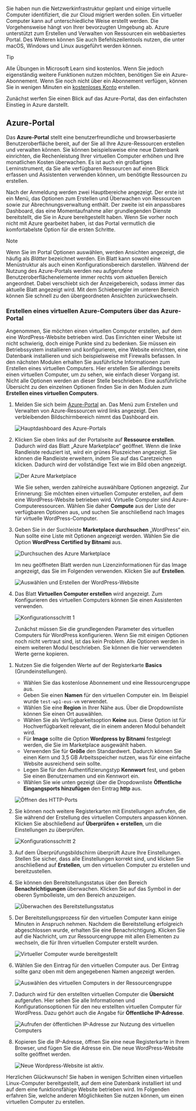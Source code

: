 Sie haben nun die Netzwerkinfrastruktur geplant und einige virtuelle Computer identifiziert, die zur Cloud migriert werden sollen. Ein virtueller Computer kann auf unterschiedliche Weise erstellt werden. Die Vorgehensweise hängt von Ihrer bevorzugten Umgebung ab. Azure unterstützt zum Erstellen und Verwalten von Ressourcen ein webbasiertes Portal. Des Weiteren können Sie auch Befehlszeilentools nutzen, die unter macOS, Windows und Linux ausgeführt werden können.

> [!TIP]
> Alle Übungen in Microsoft Learn sind kostenlos. Wenn Sie jedoch eigenständig weitere Funktionen nutzen möchten, benötigen Sie ein Azure-Abonnement. Wenn Sie noch nicht über ein Abonnement verfügen, können Sie in wenigen Minuten ein [kostenloses Konto](https://azure.microsoft.com/free/?WT.mc_id=A261C142F) erstellen.

Zunächst werfen Sie einen Blick auf das Azure-Portal, das den einfachsten Einstieg in Azure darstellt.

## <a name="azure-portal"></a>Azure-Portal

Das **Azure-Portal** stellt eine benutzerfreundliche und browserbasierte Benutzeroberfläche bereit, auf der Sie all Ihre Azure-Ressourcen erstellen und verwalten können. Sie können beispielsweise eine neue Datenbank einrichten, die Rechenleistung Ihrer virtuellen Computer erhöhen und Ihre monatlichen Kosten überwachen. Es ist auch ein großartiges Lerninstrument, da Sie alle verfügbaren Ressourcen auf einen Blick erfassen und Assistenten verwenden können, um benötigte Ressourcen zu erstellen.

Nach der Anmeldung werden zwei Hauptbereiche angezeigt. Der erste ist ein Menü, das Optionen zum Erstellen und Überwachen von Ressourcen sowie zur Abrechnungsverwaltung enthält. Der zweite ist ein anpassbares Dashboard, das eine Momentaufnahme aller grundlegenden Dienste bereitstellt, die Sie in Azure bereitgestellt haben. Wenn Sie vorher noch nicht mit Azure gearbeitet haben, ist das Portal vermutlich die komfortabelste Option für die ersten Schritte.

> [!NOTE]
> Wenn Sie im Portal Optionen auswählen, werden Ansichten angezeigt, die häufig als _Blätter_ bezeichnet werden. Ein Blatt kann sowohl eine Menüstruktur als auch einen Konfigurationsbereich darstellen. Während der Nutzung des Azure-Portals werden neu aufgerufene Benutzeroberflächenelemente immer rechts vom aktuellen Bereich angeordnet. Dabei verschiebt sich der Anzeigebereich, sodass immer das aktuelle Blatt angezeigt wird. Mit dem Schieberegler im unteren Bereich können Sie schnell zu den übergeordneten Ansichten zurückwechseln.

### <a name="create-an-azure-vm-with-the-azure-portal"></a>Erstellen eines virtuellen Azure-Computers über das Azure-Portal

Angenommen, Sie möchten einen virtuellen Computer erstellen, auf dem eine WordPress-Website betrieben wird. Das Einrichten einer Website ist nicht schwierig, doch einige Punkte sind zu bedenken. Sie müssen ein Betriebssystem installieren und konfigurieren, eine Website einrichten, eine Datenbank installieren und sich beispielsweise mit Firewalls befassen. In den nächsten Modulen erhalten Sie ausführliche Informationen zum Erstellen eines virtuellen Computers. Hier erstellen Sie allerdings bereits einen virtuellen Computer, um zu sehen, wie einfach dieser Vorgang ist. Nicht alle Optionen werden an dieser Stelle beschrieben. Eine ausführliche Übersicht zu den einzelnen Optionen finden Sie in den Modulen zum **Erstellen eines virtuellen Computers**.

1. Melden Sie sich beim [Azure-Portal](https://portal.azure.com?azure-portal=true) an. Das Menü zum Erstellen und Verwalten von Azure-Ressourcen wird links angezeigt. Den verbleibenden Bildschirmbereich nimmt das Dashboard ein.

    ![Hauptdashboard des Azure-Portals](../media-draft/3-dashboard-page.png)

1. Klicken Sie oben links auf der Portalseite auf **Ressource erstellen**. Dadurch wird das Blatt „Azure Marketplace“ geöffnet. Wenn die linke Randleiste reduziert ist, wird ein grünes Pluszeichen angezeigt. Sie können die Randleiste erweitern, indem Sie auf das Caretzeichen klicken. Dadurch wird der vollständige Text wie im Bild oben angezeigt.

    ![Der Azure Marketplace](../media-draft/3-create-new-resource.png)

    Wie Sie sehen, werden zahlreiche auswählbare Optionen angezeigt. Zur Erinnerung: Sie möchten einen virtuellen Computer erstellen, auf dem eine WordPress-Website betrieben wird. Virtuelle Computer sind Azure-Computeressourcen. Wählen Sie daher **Compute** aus der Liste der verfügbaren Optionen aus, und suchen Sie anschließend nach Images für virtuelle WordPress-Computer.

1. Geben Sie in der Suchleiste **Marketplace durchsuchen** „WordPress“ ein. Nun sollte eine Liste mit Optionen angezeigt werden. Wählen Sie die Option **WordPress Certified by Bitnami** aus.

    ![Durchsuchen des Azure Marketplace](../media-draft/3-search-vm-image.png)

    Im neu geöffneten Blatt werden nun Lizenzinformationen für das Image angezeigt, das Sie im Folgenden verwenden. Klicken Sie auf **Erstellen**.

    ![Auswählen und Erstellen der WordPress-Website](../media-draft/3-create-vm-image.png)

1. Das Blatt **Virtuellen Computer erstellen** wird angezeigt. Zum Konfigurieren des virtuellen Computers können Sie einen Assistenten verwenden.

    ![Konfigurationsschritt 1](../media-draft/3-create-vm-1.png)

    Zunächst müssen Sie die grundlegenden Parameter des virtuellen Computers für WordPress konfigurieren. Wenn Sie mit einigen Optionen noch nicht vertraut sind, ist das kein Problem. Alle Optionen werden in einem weiteren Modul beschrieben. Sie können die hier verwendeten Werte gerne kopieren.

<!-- TODO: fix subscription + resource group -->
1. Nutzen Sie die folgenden Werte auf der Registerkarte **Basics** (Grundeinstellungen).
    - Wählen Sie das kostenlose Abonnement und eine Ressourcengruppe aus.
    - Geben Sie einen **Namen** für den virtuellen Computer ein. Im Beispiel wurde `test-wp1-eus-vm` verwendet.
    - Wählen Sie eine **Region** in Ihrer Nähe aus. Über die Dropdownliste können Sie einen Ort auswählen.
    - Wählen Sie als Verfügbarkeitsoption **Keine** aus. Diese Option ist für Hochverfügbarkeit relevant, die in einem anderen Modul behandelt wird.
    - Für **Image** sollte die Option **Wordpress by Bitnami** festgelegt werden, die Sie im Marketplace ausgewählt haben.
    - Verwenden Sie für **Größe** den Standardwert. Dadurch können Sie einen Kern und 3,5 GB Arbeitsspeicher nutzen, was für eine einfache Website ausreichend sein sollte.
    - Legen Sie für den Authentifizierungstyp **Kennwort** fest, und geben Sie einen Benutzernamen und ein Kennwort ein.
    - Wählen Sie wie unten gezeigt über die Dropdownliste **Öffentliche Eingangsports hinzufügen** den Eintrag **http** aus.

    ![Öffnen des HTTP-Ports](../media-draft/3-open-http-port.png)

1. Sie können noch weitere Registerkarten mit Einstellungen aufrufen, die Sie während der Erstellung des virtuellen Computers anpassen können. Klicken Sie abschließend auf **Überprüfen + erstellen**, um die Einstellungen zu überprüfen.

    ![Konfigurationsschritt 2](../media-draft/3-review-create-vm.png)

1. Auf dem Überprüfungsbildschirm überprüft Azure Ihre Einstellungen. Stellen Sie sicher, dass alle Einstellungen korrekt sind, und klicken Sie anschließend auf **Erstellen**, um den virtuellen Computer zu erstellen und bereitzustellen.

1. Sie können den Bereitstellungsstatus über den Bereich **Benachrichtigungen** überwachen. Klicken Sie auf das Symbol in der oberen Symbolleiste, um den Bereich anzuzeigen.

    ![Überwachen des Bereitstellungsstatus](../media-draft/3-deploying.png)

1. Der Bereitstellungsprozess für den virtuellen Computer kann einige Minuten in Anspruch nehmen. Nachdem die Bereitstellung erfolgreich abgeschlossen wurde, erhalten Sie eine Benachrichtigung. Klicken Sie auf die Nachricht, um zur Ressourcengruppe mit allen Elementen zu wechseln, die für Ihren virtuellen Computer erstellt wurden.

    ![Virtueller Computer wurde bereitgestellt](../media-draft/3-deployment-succeeded.png)

1. Wählen Sie den Eintrag für den virtuellen Computer aus. Der Eintrag sollte ganz oben mit dem angegebenen Namen angezeigt werden.

    ![Auswählen des virtuellen Computers in der Ressourcengruppe](../media-draft/3-open-vm-properties.png)

1. Dadurch wird für den erstellten virtuellen Computer die **Übersicht** aufgerufen. Hier sehen Sie alle Informationen und Konfigurationsoptionen für den neu erstellten virtuellen Computer für WordPress. Dazu gehört auch die Angabe für **Öffentliche IP-Adresse**.

    ![Aufrufen der öffentlichen IP-Adresse zur Nutzung des virtuellen Computers](../media-draft/3-public-ip-address.png)

11. Kopieren Sie die IP-Adresse, öffnen Sie eine neue Registerkarte in Ihrem Browser, und fügen Sie die Adresse ein. Die neue WordPress-Website sollte geöffnet werden.

    ![Neue Wordpress-Website ist aktiv.](../media-draft/3-my-new-blog.png)

Herzlichen Glückwunsch! Sie haben in wenigen Schritten einen virtuellen Linux-Computer bereitgestellt, auf dem eine Datenbank installiert ist und auf dem eine funktionsfähige Website betrieben wird. Im Folgenden erfahren Sie, welche anderen Möglichkeiten Sie nutzen können, um einen virtuellen Computer zu erstellen.
